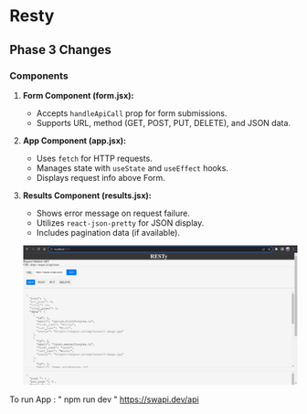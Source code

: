 # Resty

## Phase 3 Changes

### Components

1. **Form Component (form.jsx):**
   - Accepts `handleApiCall` prop for form submissions.
   - Supports URL, method (GET, POST, PUT, DELETE), and JSON data.

2. **App Component (app.jsx):**
   - Uses `fetch` for HTTP requests.
   - Manages state with `useState` and `useEffect` hooks.
   - Displays request info above Form.

3. **Results Component (results.jsx):**
   - Shows error message on request failure.
   - Utilizes `react-json-pretty` for JSON display.
   - Includes pagination data (if available).

   ![Photo](./Restylab28.jpg)

To run App : " npm run dev "
https://swapi.dev/api